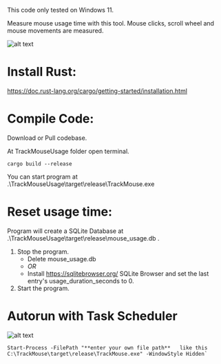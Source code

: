 This code only tested on Windows 11.

Measure mouse usage time with this tool. Mouse clicks, scroll wheel and mouse movements are measured.


![alt text](https://iili.io/2QpOgrg.png "tray")
# Install Rust:
https://doc.rust-lang.org/cargo/getting-started/installation.html 

# Compile Code:
Download or Pull codebase.

At TrackMouseUsage folder open terminal.
```
cargo build --release
```

You can start program at .\TrackMouseUsage\target\release\TrackMouse.exe

# Reset usage time:
Program will create a SQLite Database at .\TrackMouseUsage\target\release\mouse_usage.db .
1. Stop the program.
   * Delete mouse_usage.db
   *  *OR*
   * Install https://sqlitebrowser.org/ SQLite Browser and set the last entry's usage_duration_seconds to 0.
2. Start the program.

# Autorun with  Task Scheduler
![alt text](https://iili.io/2ZFsUg9.png "task")

```
Start-Process -FilePath "**enter your own file path**   like this C:\TrackMouse\target\release\TrackMouse.exe" -WindowStyle Hidden`
```
